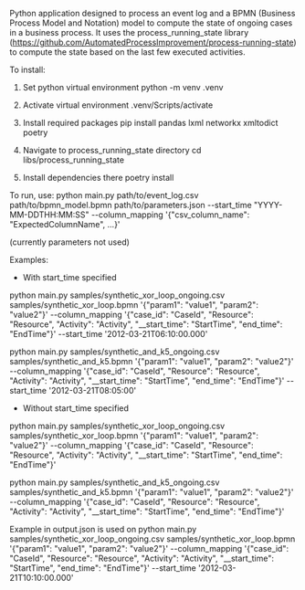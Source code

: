 Python application designed to process an event log and a BPMN (Business Process Model and Notation) model to compute the state of ongoing cases in a business process. It uses the process_running_state library (https://github.com/AutomatedProcessImprovement/process-running-state) to compute the state based on the last few executed activities.

To install:

1. Set python virtual environment
python -m venv .venv

2. Activate virtual environment
.venv/Scripts/activate

3. Install required packages
pip install pandas lxml networkx xmltodict poetry

4. Navigate to process_running_state directory
cd libs/process_running_state

5. Install dependencies there
poetry install

To run, use:
python main.py path/to/event_log.csv path/to/bpmn_model.bpmn path/to/parameters.json --start_time "YYYY-MM-DDTHH:MM:SS" --column_mapping '{"csv_column_name": "ExpectedColumnName", ...}'

(currently parameters not used)

Examples:
- With start_time specified

python main.py samples/synthetic_xor_loop_ongoing.csv samples/synthetic_xor_loop.bpmn '{"param1": "value1", "param2": "value2"}' --column_mapping '{"case_id": "CaseId", "Resource": "Resource", "Activity": "Activity", "__start_time": "StartTime", "end_time": "EndTime"}' --start_time '2012-03-21T06:10:00.000'

python main.py samples/synthetic_and_k5_ongoing.csv samples/synthetic_and_k5.bpmn '{"param1": "value1", "param2": "value2"}' --column_mapping '{"case_id": "CaseId", "Resource": "Resource", "Activity": "Activity", "__start_time": "StartTime", "end_time": "EndTime"}' --start_time '2012-03-21T08:05:00'

- Without start_time specified

python main.py samples/synthetic_xor_loop_ongoing.csv samples/synthetic_xor_loop.bpmn '{"param1": "value1", "param2": "value2"}' --column_mapping '{"case_id": "CaseId", "Resource": "Resource", "Activity": "Activity", "__start_time": "StartTime", "end_time": "EndTime"}'

python main.py samples/synthetic_and_k5_ongoing.csv samples/synthetic_and_k5.bpmn '{"param1": "value1", "param2": "value2"}' --column_mapping '{"case_id": "CaseId", "Resource": "Resource", "Activity": "Activity", "__start_time": "StartTime", "end_time": "EndTime"}'


Example in output.json is used on  python main.py samples/synthetic_xor_loop_ongoing.csv samples/synthetic_xor_loop.bpmn '{"param1": "value1", "param2": "value2"}' --column_mapping '{"case_id": "CaseId", "Resource": "Resource", "Activity": "Activity", "__start_time": "StartTime", "end_time": "EndTime"}' --start_time '2012-03-21T10:10:00.000'
